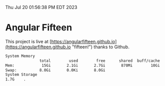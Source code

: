 Thu Jul 20 01:56:38 PM EDT 2023

# Angular Fifteen


This project is live at [https://angularfifteen.github.io](https://angularfifteen.github.io "fifteen!") thanks to Github.

```bash
System Memory
               total        used        free      shared  buff/cache   available
Mem:            15Gi       2.1Gi       2.7Gi       870Mi        10Gi        11Gi
Swap:          8.0Gi       0.0Ki       8.0Gi
System Storage
1.7G	.
```
